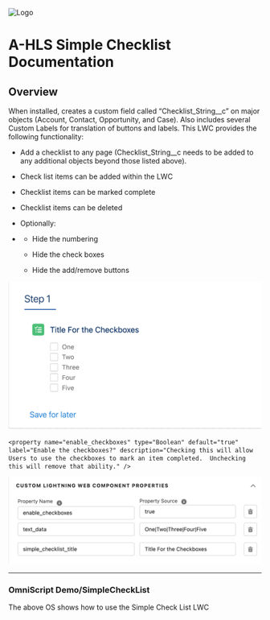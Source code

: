 ![Logo](./images/ahlsbanner.png)

# A-HLS Simple Checklist Documentation

## Overview

When installed, creates a custom field called “Checklist_String__c” on major objects (Account, Contact, Opportunity, and Case).  Also includes several Custom Labels for translation of buttons and labels. 
This LWC provides the following functionality:

- Add a checklist to any page (Checklist_String__c needs to be added to any additional objects beyond those listed above). 

- Check list items can be added within the LWC

- Checklist items can be marked complete

- Checklist items can be deleted

- Optionally:

- - Hide the numbering
  
  - Hide the check boxes
  
  - Hide the add/remove buttons
  
    

![simpleChecklist](./images/simpleChecklist.png)





```
<property name="enable_checkboxes" type="Boolean" default="true" label="Enable the checkboxes?" description="Checking this will allow Users to use the checkboxes to mark an item completed.  Unchecking this will remove that ability." />

```

![simpleChecklistSetup](./images/simpleChecklistSetup.png)

* * *

### **OmniScript Demo/SimpleCheckList**

The above OS shows how to use the Simple Check List LWC

